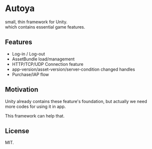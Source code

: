 # Autoya
small, thin framework for Unity.  
which contains essential game features.

## Features
* Log-in / Log-out
* AssetBundle load/management
* HTTP/TCP/UDP Connection feature
* app-version/asset-version/server-condition changed handles
* Purchase/IAP flow


## Motivation
Unity already contains these feature's foundation, but actually we need more codes for using it in app.

This framework can help that.

## License
MIT.